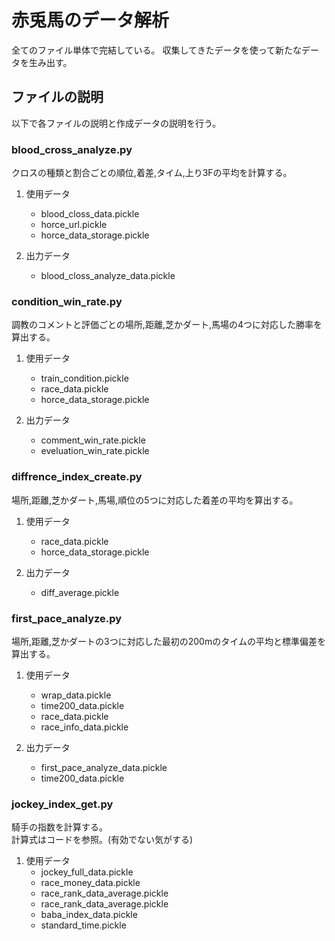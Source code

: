 # 赤兎馬のデータ解析
全てのファイル単体で完結している。
収集してきたデータを使って新たなデータを生み出す。

## ファイルの説明
以下で各ファイルの説明と作成データの説明を行う。

### blood_cross_analyze.py
クロスの種類と割合ごとの順位,着差,タイム,上り3Fの平均を計算する。

1. 使用データ
   - blood_closs_data.pickle
   - horce_url.pickle
   - horce_data_storage.pickle

2. 出力データ
   - blood_closs_analyze_data.pickle

### condition_win_rate.py
調教のコメントと評価ごとの場所,距離,芝かダート,馬場の4つに対応した勝率を算出する。

1. 使用データ
   - train_condition.pickle
   - race_data.pickle
   - horce_data_storage.pickle

2. 出力データ
   - comment_win_rate.pickle
   - eveluation_win_rate.pickle

### diffrence_index_create.py
場所,距離,芝かダート,馬場,順位の5つに対応した着差の平均を算出する。

1. 使用データ
   - race_data.pickle
   - horce_data_storage.pickle

2. 出力データ
   - diff_average.pickle

### first_pace_analyze.py
場所,距離,芝かダートの3つに対応した最初の200mのタイムの平均と標準偏差を算出する。

1. 使用データ
   - wrap_data.pickle
   - time200_data.pickle
   - race_data.pickle
   - race_info_data.pickle

2. 出力データ
   - first_pace_analyze_data.pickle
   - time200_data.pickle

### jockey_index_get.py
騎手の指数を計算する。  
計算式はコードを参照。(有効でない気がする)

1. 使用データ
   - jockey_full_data.pickle
   - race_money_data.pickle
   - race_rank_data_average.pickle
   - race_rank_data_average.pickle
   - baba_index_data.pickle
   - standard_time.pickle

